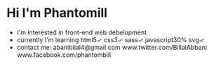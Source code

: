 <h1>Hi I'm Phantomill</h1>
<ul>
  <li>I'm interested in front-end web debelopment</li>
  <li>currently I'm learning html5✓ css3✓ sass✓ javascript30% svg✓</li>
  <li>contact me: abanibilal4@gmail.com www.twitter.com/BillalAbbani www.facebook.com/phantombill</li>
</ul>
